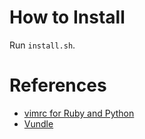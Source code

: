 # How to Install

Run `install.sh`.

# References

* [vimrc for Ruby and Python](http://paintincode.blogspot.com/2009/09/vimrc-for-ruby-and-python.html)
* [Vundle](https://github.com/gmarik/vundle/)
